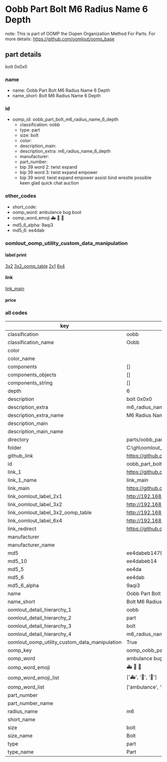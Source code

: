 # Oobb Part Bolt M6 Radius Name 6 Depth  

note: This is part of OOMP the Oopen Organization Method For Parts. For more details: https://github.com/oomlout/oomp_base

##  part details
  



bolt 0x0x0



### name
* name: Oobb Part Bolt M6 Radius Name 6 Depth
* name_short: Bolt M6 Radius Name 6 Depth
### id
* oomp_id: oobb_part_bolt_m6_radius_name_6_depth
  * classification: oobb
  * type: part
  * size: bolt
  * color: 
  * description_main: 
  * description_extra: m6_radius_name_6_depth
  * manufacturer: 
  * part_number: 
  * bip 39 word 2: twist expand
  * bip 39 word 3: twist expand empower
  * bip 39 word: twist expand empower assist bind wrestle possible keen glad quick chat auction

### other_codes
* short_code: 
* oomp_word: ambulance bug boot
* oomp_word_emoji :ambulance: :bug: :boot:
* md5_6_alpha: 9aqi3
* md5_6: ee4dab






### oomlout_oomp_utility_custom_data_manipulation
#### label print
[3x2](http://192.168.1.245:1112/?label=oomp%209aqi3)
[3x2_oomp_table](http://192.168.1.108:1112/?label=oomp%209aqi3)
[2x1](http://192.168.1.242:1112/?label=oomp%209aqi3)
[6x4](http://192.168.1.55:1112/?label=oomp%209aqi3)    

#### link

[link_main](https://github.com/oomlout/oomlout_oobb_version_4_generated_parts/tree/main/navigation_oomp/oobb/part/bolt//m6_radius_name_6_depth/part)                              

#### price







### all codes 
| key | value |  
| --- | --- |  
| classification | oobb |  
| classification_name | Oobb |  
| color |  |  
| color_name |  |  
| components | [] |  
| components_objects | [] |  
| components_string | [] |  
| depth | 6 |  
| description | bolt 0x0x0 |  
| description_extra | m6_radius_name_6_depth |  
| description_extra_name | M6 Radius Name 6 Depth |  
| description_main |  |  
| description_main_name |  |  
| directory | parts/oobb_part_bolt_m6_radius_name_6_depth |  
| folder | C:\gh\oomlout_oobb_version_4_generated_parts\parts\oobb_part_bolt_m6_radius_name_6_depth |  
| github_link | https://github.com/oomlout/oomlout_oomp_part_src/tree/main/parts/oobb_part_bolt_m6_radius_name_6_depth |  
| id | oobb_part_bolt_m6_radius_name_6_depth |  
| link_1 | https://github.com/oomlout/oomlout_oobb_version_4_generated_parts/tree/main/navigation_oomp/oobb/part/bolt//m6_radius_name_6_depth/part |  
| link_1_name | link_main |  
| link_main | https://github.com/oomlout/oomlout_oobb_version_4_generated_parts/tree/main/navigation_oomp/oobb/part/bolt//m6_radius_name_6_depth/part |  
| link_oomlout_label_2x1 | http://192.168.1.242:1112/?label=oomp%209aqi3 |  
| link_oomlout_label_3x2 | http://192.168.1.245:1112/?label=oomp%209aqi3 |  
| link_oomlout_label_3x2_oomp_table | http://192.168.1.108:1112/?label=oomp%209aqi3 |  
| link_oomlout_label_6x4 | http://192.168.1.55:1112/?label=oomp%209aqi3 |  
| link_redirect | https://github.com/oomlout/oomlout_oobb_version_4_generated_parts/tree/main/parts/hardware_bolt_m6_06 |  
| manufacturer |  |  
| manufacturer_name |  |  
| md5 | ee4dabeb1479b513f90b20dc92140f5c |  
| md5_10 | ee4dabeb14 |  
| md5_5 | ee4da |  
| md5_6 | ee4dab |  
| md5_6_alpha | 9aqi3 |  
| name | Oobb Part Bolt M6 Radius Name 6 Depth |  
| name_short | Bolt M6 Radius Name 6 Depth |  
| oomlout_detail_hierarchy_1 | oobb |  
| oomlout_detail_hierarchy_2 | part |  
| oomlout_detail_hierarchy_3 | bolt |  
| oomlout_detail_hierarchy_4 | m6_radius_name_6_depth |  
| oomlout_oomp_utility_custom_data_manipulation | True |  
| oomp_key | oomp_oobb_part_bolt_m6_radius_name_6_depth |  
| oomp_word | ambulance bug boot |  
| oomp_word_emoji | :ambulance: :bug: :boot: |  
| oomp_word_emoji_list | [':ambulance:', ':bug:', ':boot:'] |  
| oomp_word_list | ['ambulance', 'bug', 'boot'] |  
| part_number |  |  
| part_number_name |  |  
| radius_name | m6 |  
| short_name |  |  
| size | bolt |  
| size_name | Bolt |  
| type | part |  
| type_name | Part |  
